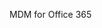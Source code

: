 <Token xmlns:xlink="http://www.w3.org/1999/xlink">MDM for Office 365</Token>

<!--HONumber=Jun16_HO4-->


